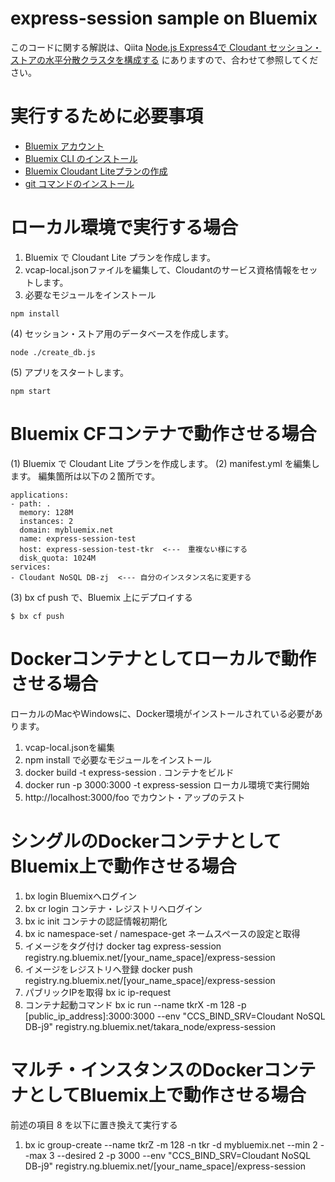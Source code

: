 # express-session sample on Bluemix

このコードに関する解説は、Qiita [Node.js Express4で Cloudant セッション・ストアの水平分散クラスタを構成する](http://qiita.com/MahoTakara/items/507dacf5a5dc81705d50) にありますので、合わせて参照してください。

# 実行するために必要事項

* [Bluemix アカウント](https://console.bluemix.net/)
* [Bluemix CLI のインストール](https://clis.ng.bluemix.net/ui/home.html)
* [Bluemix Cloudant Liteプランの作成](https://console.bluemix.net/catalog/services/cloudant-nosql-db?env_id=ibm:yp:au-syd)
* [git コマンドのインストール](https://github.com/)


# ローカル環境で実行する場合

1. Bluemix で Cloudant Lite プランを作成します。
2. vcap-local.jsonファイルを編集して、Cloudantのサービス資格情報をセットします。
3. 必要なモジュールをインストール

~~~
npm install
~~~

(4) セッション・ストア用のデータベースを作成します。

~~~
node ./create_db.js
~~~

(5) アプリをスタートします。

~~~
npm start 
~~~


# Bluemix CFコンテナで動作させる場合

(1) Bluemix で Cloudant Lite プランを作成します。
(2) manifest.yml を編集します。 編集箇所は以下の２箇所です。

~~~
applications:
- path: .
  memory: 128M
  instances: 2
  domain: mybluemix.net
  name: express-session-test
  host: express-session-test-tkr  <---　重複ない様にする
  disk_quota: 1024M
services:
- Cloudant NoSQL DB-zj  <--- 自分のインスタンス名に変更する
~~~

(3) bx cf push で、Bluemix 上にデプロイする

~~~
$ bx cf push
~~~


# Dockerコンテナとしてローカルで動作させる場合
ローカルのMacやWindowsに、Docker環境がインストールされている必要があります。

1. vcap-local.jsonを編集
2. npm install で必要なモジュールをインストール
3. docker build -t express-session .   コンテナをビルド
4. docker run -p 3000:3000 -t express-session  ローカル環境で実行開始
5. http://localhost:3000/foo でカウント・アップのテスト


# シングルのDockerコンテナとしてBluemix上で動作させる場合

1. bx login  Bluemixへログイン
2. bx cr login  コンテナ・レジストリへログイン 
3. bx ic init  コンテナの認証情報初期化
4. bx ic namespace-set / namespace-get ネームスペースの設定と取得
5. イメージをタグ付け docker tag express-session registry.ng.bluemix.net/[your_name_space]/express-session
6. イメージをレジストリへ登録 docker push registry.ng.bluemix.net/[your_name_space]/express-session
7. パブリックIPを取得 bx ic ip-request
8. コンテナ起動コマンド bx ic run --name tkrX -m 128 -p [public_ip_address]:3000:3000 --env "CCS_BIND_SRV=Cloudant NoSQL DB-j9" registry.ng.bluemix.net/takara_node/express-session


# マルチ・インスタンスのDockerコンテナとしてBluemix上で動作させる場合
前述の項目 8 を以下に置き換えて実行する

1. bx ic group-create --name tkrZ -m 128 -n tkr -d mybluemix.net --min 2 --max 3 --desired 2 -p 3000 --env "CCS_BIND_SRV=Cloudant NoSQL DB-j9" registry.ng.bluemix.net/[your_name_space]/express-session


